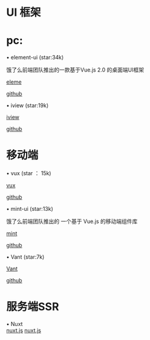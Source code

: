 # UI 框架

# pc:

• element-ui        (star:34k)

 饿了么前端团队推出的一款基于Vue.js 2.0 的桌面端UI框架
 
 [eleme](http://element-cn.eleme.io/#/zh-CN)
 
 [github](https://github.com/ElemeFE/element)


• iview 			(star:19k)
         
 [iview](https://www.iviewui.com/)

 [github](https://github.com/iview/iview)




# 移动端

• vux			(star ： 15k)

 [vux](https://vux.li/)
 
 [github](https://github.com/airyland/vux) 	
  
  
• mint-ui		(star:13k)
  
  饿了么前端团队推出的 一个基于 Vue.js 的移动端组件库
  
  [mint](http://mint-ui.github.io/#!/en)
  
  [github](https://github.com/ElemeFE/mint-ui)
  
  
• Vant			(star:7k)
 
 [Vant](https://youzan.github.io/vant/#/zh-CN/intro)
 
 [github](https://github.com/youzan/vant)
 
 
 
 # 服务端SSR

• Nuxt		
[nuxt.js](https://github.com/nuxt/nuxt.js)
[nuxt.js](https://nuxtjs.org)